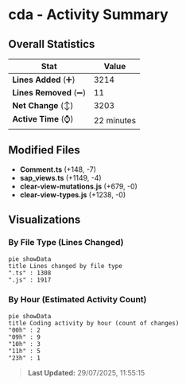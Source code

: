 # cda - Activity Summary 

## Overall Statistics

| Stat                   | Value                                                             |
| ---------------------- | ----------------------------------------------------------------- |
| **Lines Added** (➕)   | 3214                                          |
| **Lines Removed** (➖) | 11                                        |
| **Net Change** (↕)    | 3203                |
| **Active Time** (⌚)   | 22 minutes |


## Modified Files
- **Comment.ts** (+148, -7)
- **sap_views.ts** (+1149, -4)
- **clear-view-mutations.js** (+679, -0)
- **clear-view-types.js** (+1238, -0)

## Visualizations

### By File Type (Lines Changed)

```mermaid
pie showData
title Lines changed by file type
".ts" : 1308
".js" : 1917
```

### By Hour (Estimated Activity Count)

```mermaid
pie showData
title Coding activity by hour (count of changes)
"00h" : 2
"09h" : 9
"10h" : 3
"11h" : 5
"23h" : 1
```


> **Last Updated:** 29/07/2025, 11:55:15